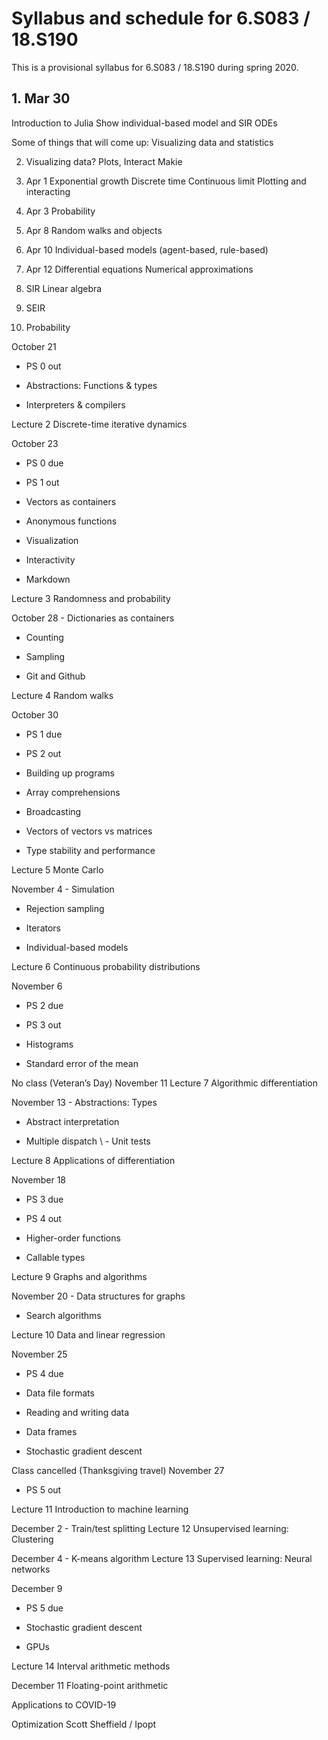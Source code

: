 # Syllabus and schedule for 6.S083 / 18.S190

This is a provisional syllabus for 6.S083 / 18.S190 during spring 2020.


## 1. Mar 30
Introduction to Julia
Show individual-based model
and SIR ODEs

Some of things that will come up:
Visualizing data and statistics


02. Visualizing data?
Plots, Interact
Makie

02. Apr 1
Exponential growth
Discrete time
Continuous limit
Plotting and interacting

03. Apr 3
Probability


04. Apr 8
Random walks and objects

05. Apr 10
Individual-based models
(agent-based, rule-based)

06. Apr 12
Differential equations
Numerical approximations

07. SIR
Linear algebra

08. SEIR


09. Probability



October 21
- PS 0 out

- Abstractions: Functions & types
- Interpreters & compilers

Lecture 2
Discrete-time iterative dynamics

October 23
- PS 0 due

- PS 1 out

- Vectors as containers
- Anonymous functions

- Visualization

- Interactivity

- Markdown

Lecture 3
Randomness and probability

October 28	- Dictionaries as containers
- Counting

- Sampling

- Git and Github

Lecture 4
Random walks

October 30
- PS 1 due

- PS 2 out

- Building up programs
- Array comprehensions

- Broadcasting

- Vectors of vectors vs matrices

- Type stability and performance

Lecture 5
Monte Carlo

November 4	- Simulation
- Rejection sampling

- Iterators

- Individual-based models

Lecture 6
Continuous probability distributions

November 6
- PS 2 due

- PS 3 out

- Histograms
- Standard error of the mean

No class (Veteran’s Day)	November 11
Lecture 7
Algorithmic differentiation

November 13	- Abstractions: Types
- Abstract interpretation

- Multiple dispatch \ - Unit tests

Lecture 8
Applications of differentiation

November 18
- PS 3 due

- PS 4 out

- Higher-order functions
- Callable types

Lecture 9
Graphs and algorithms

November 20	- Data structures for graphs
- Search algorithms

Lecture 10
Data and linear regression

November 25
- PS 4 due

- Data file formats
- Reading and writing data

- Data frames

- Stochastic gradient descent

Class cancelled (Thanksgiving travel)	November 27
- PS 5 out

Lecture 11
Introduction to machine learning

December 2	- Train/test splitting
Lecture 12
Unsupervised learning: Clustering

December 4	- K-means algorithm
Lecture 13
Supervised learning: Neural networks

December 9
- PS 5 due

- Stochastic gradient descent
- GPUs

Lecture 14
Interval arithmetic methods

December 11	Floating-point arithmetic


Applications to COVID-19

Optimization
Scott Sheffield / Ipopt
